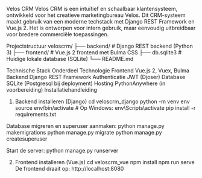 Velos CRM
Velos CRM is een intuïtief en schaalbaar klantensysteem, ontwikkeld voor het creatieve marketingbureau Velos. Dit CRM-systeem maakt gebruik van een moderne techstack met Django REST Framework en Vue.js 2.
Het is ontworpen voor intern gebruik, maar eenvoudig uitbreidbaar voor bredere commerciële toepassingen.

Projectstructuur
veloscrm/ ├── backend/ # Django REST backend (Python 3) ├── frontend/ # Vue.js 2 frontend met Bulma CSS ├── db.sqlite3 # Huidige lokale database (SQLite) └── README.md

Technische Stack
Onderdeel	Technologie
Frontend	Vue.js 2, Vuex, Bulma
Backend	Django REST Framework
Authenticatie	JWT (Djoser)
Database	SQLite (Postgresql bij deployment)
Hosting	PythonAnywhere (in voorbereiding)
Installatiehandleiding
1. Backend installeren (Django)
cd veloscrm_django python -m venv env source env/bin/activate # Op Windows: env\Scripts\activate pip install -r requirements.txt

Database migreren en superuser aanmaken: python manage.py makemigrations python manage.py migrate python manage.py createsuperuser

Start de server: python manage.py runserver

2. Frontend installeren (Vue.js)
cd veloscrm_vue npm install npm run serve De frontend draait op: http://localhost:8080
